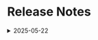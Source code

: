 # Release Notes

<details>
  <summary>2025-05-22</summary>

## Infrastructure Changes

NA

## Content Changes

- **Change**:
    - Updated lab guide with multiple screenshots, as there were UI changes in Azure OpenAI.
    - **Getting started page** updated with new CloudLabs UI changes.

## Screenshot Updates

- **Change**: Screenshots are up-to-date.

## Testing Notes

- **Testing Date**: 2025-05-22
